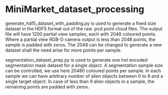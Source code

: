 # MiniMarket_dataset_processing

generate_hdf5_dataset_with_padding.py is used to generate a fixed size dataset in the HDF5 format out of the raw .pcd point cloud files.
The output file will have 1200 partial view samples, each with 2048 coloured points. Where a partial view RGB-D camera output is less than 2048 points, the sample is padded with zeros.
The 2048 can be changed to generate a new dataset shall the need arise for more points per sample.

segmentation_dataset_prep.py is used to generate one hot encoded segmentation mask dataset for a single object.
A segmentation sample size can be controlled, we use here 20480 coloured points per sample. In each sample we can have arbitrary number of alien objects between 0 to 9 and a single target object.
In case of less than 9 alien objects in a sample, the remaining points are padded with zeros.
